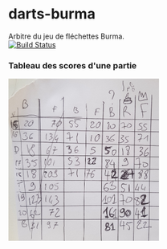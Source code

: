 # darts-burma
Arbitre du jeu de fléchettes Burma.  
[![Build Status](https://travis-ci.org/cadichris/darts-burma.svg?branch=master)](https://travis-ci.org/cadichris/darts-burma)

### Tableau des scores d'une partie
<img src="https://github.com/cadichris/darts-burma/blob/master/aides/tableau_de_score.jpg" width="300" />
